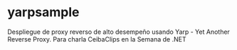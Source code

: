 # yarpsample
Despliegue de proxy reverso de alto desempeño usando Yarp - Yet Another Reverse Proxy. Para charla CeibaClips en la Semana de .NET
